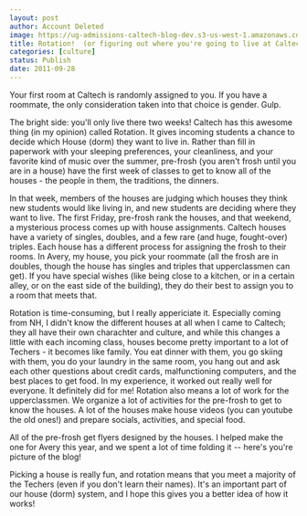 ```yaml
---
layout: post
author: Account Deleted
image: https://ug-admissions-caltech-blog-dev.s3-us-west-1.amazonaws.com/old_pictures/caltech_as_it_happens/6a0105349b8251970b014e8bd17f7a970d.jpg
title: Rotation!  (or figuring out where you're going to live at Caltech)
categories: [culture]
status: Publish
date: 2011-09-28
---
```


Your first room at Caltech is randomly assigned to you. If you have a roommate, the only consideration taken into that choice is gender. Gulp.

The bright side: you'll only live there two weeks! Caltech has this awesome thing (in my opinion) called Rotation. It gives incoming students a chance to decide which House (dorm) they want to live in. Rather than fill in paperwork with your sleeping preferences, your cleanliness, and your favorite kind of music over the summer, pre-frosh (you aren't frosh until you are in a house) have the first week of classes to get to know all of the houses - the people in them, the traditions, the dinners.

In that week, members of the houses are judging which houses they think new students would like living in, and new students are deciding where they want to live. The first Friday, pre-frosh rank the houses, and that weekend, a mysterious process comes up with house assignments. Caltech houses have a variety of singles, doubles, and a few rare (and huge, fought-over) triples. Each house has a different process for assigning the frosh to their rooms. In Avery, my house, you pick your roommate (all the frosh are in doubles, though the house has singles and triples that upperclassmen can get). If you have special wishes (like being close to a kitchen, or in a certain alley, or on the east side of the building), they do their best to assign you to a room that meets that.

Rotation is time-consuming, but I really appericiate it. Especially coming from NH, I didn't know the different houses at all when I came to Caltech; they all have their own charachter and culture, and while this changes a little with each incoming class, houses become pretty important to a lot of Techers - it becomes like family. You eat dinner with them, you go skiing with them, you do your laundry in the same room, you hang out and ask each other questions about credit cards, malfunctioning computers, and the best places to get food. In my experience, it worked out really well for everyone. It definitely did for me!
Rotation also means a lot of work for the upperclassmen. We organize a lot of activities for the pre-frosh to get to know the houses. A lot of the houses make house videos (you can youtube the old ones!) and prepare socials, activities, and special food.

All of the pre-frosh get flyers designed by the houses. I helped make the one for Avery this year, and we spent a lot of time folding it -- here's you're picture of the blog!

Picking a house is really fun, and rotation means that you meet a majority of the Techers (even if you don't learn their names). It's an important part of our house (dorm) system, and I hope this gives you a better idea of how it works!
